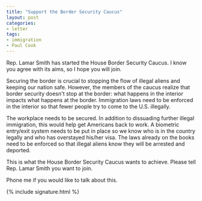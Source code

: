 ```yaml
---
title: "Support the Border Security Caucus"
layout: post
categories:
- letter
tags:
- immigration
- Paul Cook
---
```


Rep. Lamar Smith has started the House Border Security Caucus. I know you agree with its aims, so I hope you will join.

Securing the border is crucial to stopping the flow of illegal aliens and keeping our nation safe. However, the members of the caucus realize that border security doesn't stop at the border: what happens in the interior impacts what happens at the border. Immigration laws need to be enforced in the interior so that fewer people try to come to the U.S. illegally.

The workplace needs to be secured. In addition to dissuading further illegal immigration, this would help get Americans back to work. A biometric entry/exit system needs to be put in place so we know who is in the country legally and who has overstayed his/her visa. The laws already on the books need to be enforced so that illegal aliens know they will be arrested and deported.

This is what the House Border Security Caucus wants to achieve. Please tell Rep. Lamar Smith you want to join.

Phone me if you would like to talk about this.

{% include signature.html %}
